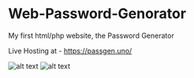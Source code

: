 # Web-Password-Genorator

My first html/php website, the Password Generator

Live Hosting at - https://passgen.uno/

![alt text](https://cdn.discordapp.com/attachments/1034281346421497886/1035076561470226492/unknown.png)
![alt text](https://cdn.discordapp.com/attachments/1034281346421497886/1035076930246017075/unknown.png)
